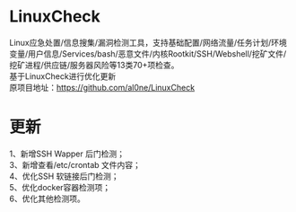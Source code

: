 # LinuxCheck
Linux应急处置/信息搜集/漏洞检测工具，支持基础配置/网络流量/任务计划/环境变量/用户信息/Services/bash/恶意文件/内核Rootkit/SSH/Webshell/挖矿文件/挖矿进程/供应链/服务器风险等13类70+项检查。 <br/>
基于LinuxCheck进行优化更新 <br/>
原项目地址：https://github.com/al0ne/LinuxCheck

# 更新
1、新增SSH Wapper 后门检测；<br/>
3、新增查看/etc/crontab 文件内容；<br/>
4、优化SSH 软链接后门检测；<br/>
5、优化docker容器检测项；<br/>
6、优化其他检测项。
